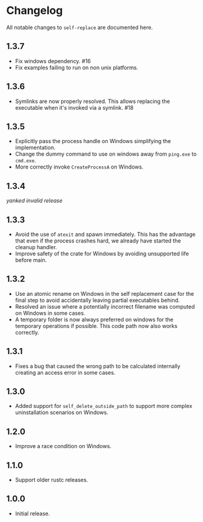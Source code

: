 # Changelog

All notable changes to `self-replace` are documented here.

## 1.3.7

- Fix windows dependency.  #16
- Fix examples failing to run on non unix platforms.

## 1.3.6

- Symlinks are now properly resolved.  This allows replacing the executable
  when it's invoked via a symlink.  #18

## 1.3.5

- Explicitly pass the process handle on Windows simplifying the implementation.
- Change the dummy command to use on windows away from `ping.exe` to `cmd.exe`.
- More correctly invoke `CreateProcessA` on Windows.

## 1.3.4

_yanked invalid release_

## 1.3.3

- Avoid the use of `atexit` and spawn immediately.  This has the advantage
  that even if the process crashes hard, we already have started the cleanup
  handler.
- Improve safety of the crate for Windows by avoiding unsupported life before main.

## 1.3.2

- Use an atomic rename on Windows in the self replacement case for the
  final step to avoid accidentally leaving partial executables behind.
- Resolved an issue where a potentially incorrect filename was computed
  on Windows in some cases.
- A temporary folder is now always preferred on windows for the temporary
  operations if possible.  This code path now also works correctly.

## 1.3.1

- Fixes a bug that caused the wrong path to be calculated internally
  creating an access error in some cases.

## 1.3.0

- Added support for `self_delete_outside_path` to support more complex
  uninstallation scenarios on Windows.

## 1.2.0

- Improve a race condition on Windows.

## 1.1.0

- Support older rustc releases.

## 1.0.0

- Initial release.
